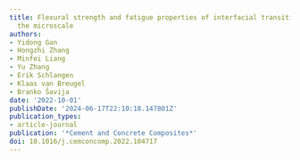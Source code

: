 ```yaml
---
title: Flexural strength and fatigue properties of interfacial transition zone at
  the microscale
authors:
- Yidong Gan
- Hongzhi Zhang
- Minfei Liang
- Yu Zhang
- Erik Schlangen
- Klaas van Breugel
- Branko Šavija
date: '2022-10-01'
publishDate: '2024-06-17T22:10:18.147801Z'
publication_types:
- article-journal
publication: '*Cement and Concrete Composites*'
doi: 10.1016/j.cemconcomp.2022.104717
---
```

